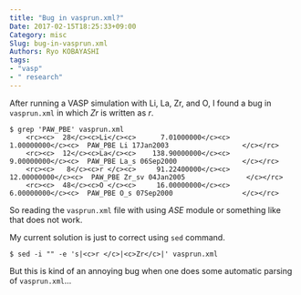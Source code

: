 ```yaml
---
title: "Bug in vasprun.xml?"
Date: 2017-02-15T18:25:33+09:00
Category: misc
Slug: bug-in-vasprun.xml
Authors: Ryo KOBAYASHI
tags: 
- "vasp"
- " research"
---
```


After running a VASP simulation with Li, La, Zr, and O, I found a bug in `vasprun.xml` in which *Zr* is written as *r*.
```
$ grep 'PAW_PBE' vasprun.xml 
    <rc><c>  28</c><c>Li</c><c>      7.01000000</c><c>      1.00000000</c><c>  PAW_PBE Li 17Jan2003                  </c></rc>
    <rc><c>  12</c><c>La</c><c>    138.90000000</c><c>      9.00000000</c><c>  PAW_PBE La_s 06Sep2000                </c></rc>
    <rc><c>   8</c><c>r </c><c>     91.22400000</c><c>     12.00000000</c><c>  PAW_PBE Zr_sv 04Jan2005               </c></rc>
    <rc><c>  48</c><c>O </c><c>     16.00000000</c><c>      6.00000000</c><c>  PAW_PBE O_s 07Sep2000                 </c></rc>
```

So reading the `vasprun.xml` file with using *ASE* module or something like that does not work.

My current solution is just to correct using `sed` command.
```
$ sed -i "" -e 's|<c>r </c>|<c>Zr</c>|' vasprun.xml
```
But this is kind of an annoying bug when one does some automatic parsing of `vasprun.xml`...

